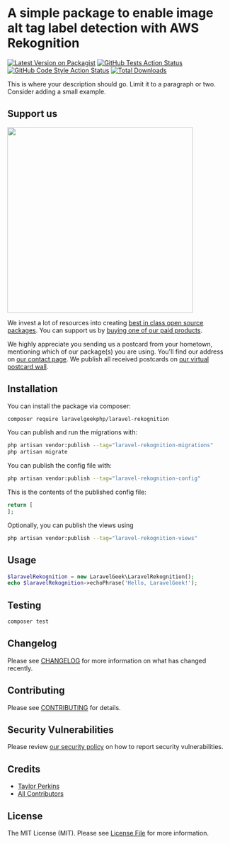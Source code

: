 # A simple package to enable image alt tag label detection with AWS Rekognition

[![Latest Version on Packagist](https://img.shields.io/packagist/v/laravelgeekphp/laravel-rekognition.svg?style=flat-square)](https://packagist.org/packages/laravelgeekphp/laravel-rekognition)
[![GitHub Tests Action Status](https://img.shields.io/github/workflow/status/laravelgeekphp/laravel-rekognition/run-tests?label=tests)](https://github.com/laravelgeekphp/laravel-rekognition/actions?query=workflow%3Arun-tests+branch%3Amain)
[![GitHub Code Style Action Status](https://img.shields.io/github/workflow/status/laravelgeekphp/laravel-rekognition/Fix%20PHP%20code%20style%20issues?label=code%20style)](https://github.com/laravelgeekphp/laravel-rekognition/actions?query=workflow%3A"Fix+PHP+code+style+issues"+branch%3Amain)
[![Total Downloads](https://img.shields.io/packagist/dt/laravelgeekphp/laravel-rekognition.svg?style=flat-square)](https://packagist.org/packages/laravelgeekphp/laravel-rekognition)

This is where your description should go. Limit it to a paragraph or two. Consider adding a small example.

## Support us

[<img src="https://github-ads.s3.eu-central-1.amazonaws.com/laravel-rekognition.jpg?t=1" width="419px" />](https://spatie.be/github-ad-click/laravel-rekognition)

We invest a lot of resources into creating [best in class open source packages](https://spatie.be/open-source). You can support us by [buying one of our paid products](https://spatie.be/open-source/support-us).

We highly appreciate you sending us a postcard from your hometown, mentioning which of our package(s) you are using. You'll find our address on [our contact page](https://spatie.be/about-us). We publish all received postcards on [our virtual postcard wall](https://spatie.be/open-source/postcards).

## Installation

You can install the package via composer:

```bash
composer require laravelgeekphp/laravel-rekognition
```

You can publish and run the migrations with:

```bash
php artisan vendor:publish --tag="laravel-rekognition-migrations"
php artisan migrate
```

You can publish the config file with:

```bash
php artisan vendor:publish --tag="laravel-rekognition-config"
```

This is the contents of the published config file:

```php
return [
];
```

Optionally, you can publish the views using

```bash
php artisan vendor:publish --tag="laravel-rekognition-views"
```

## Usage

```php
$laravelRekognition = new LaravelGeek\LaravelRekognition();
echo $laravelRekognition->echoPhrase('Hello, LaravelGeek!');
```

## Testing

```bash
composer test
```

## Changelog

Please see [CHANGELOG](CHANGELOG.md) for more information on what has changed recently.

## Contributing

Please see [CONTRIBUTING](CONTRIBUTING.md) for details.

## Security Vulnerabilities

Please review [our security policy](../../security/policy) on how to report security vulnerabilities.

## Credits

- [Taylor Perkins](https://github.com/jtperkins)
- [All Contributors](../../contributors)

## License

The MIT License (MIT). Please see [License File](LICENSE.md) for more information.
